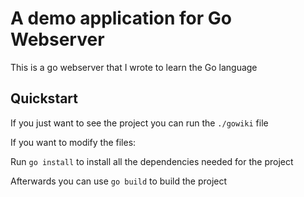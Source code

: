 # A demo application for Go Webserver
This is a go webserver that I wrote to learn the Go language

## Quickstart
If you just want to see the project you can run the `./gowiki` file

If you want to modify the files:

Run `go install` to install all the dependencies needed for the project

Afterwards you can use `go build` to build the project

